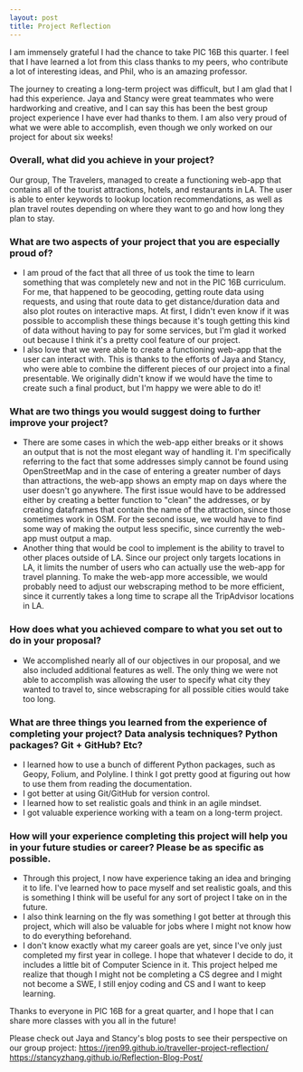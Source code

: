 ```yaml
---
layout: post
title: Project Reflection
---
```

I am immensely grateful I had the chance to take PIC 16B this quarter. I feel that I have learned a lot from this class thanks to my peers, who contribute a lot of interesting ideas, and Phil, who is an amazing professor.

The journey to creating a long-term project was difficult, but I am glad that I
had this experience. Jaya and Stancy were great teammates who were hardworking and creative, and I can say this has been the best group project experience I have ever had thanks to them. I am also very proud of what we were able to accomplish, even though we only worked on our project for about six weeks!

### Overall, what did you achieve in your project?
Our group, The Travelers, managed to create a functioning web-app that contains all of the tourist attractions, hotels, and restaurants in LA. The user is able to enter keywords to lookup location recommendations, as well as plan travel routes depending on where they want to go and how long they plan to stay.

### What are two aspects of your project that you are especially proud of?
- I am proud of the fact that all three of us took the time to learn something that was completely new and not in the PIC 16B curriculum. For me, that happened to be geocoding, getting route data using requests, and using that route data to get distance/duration data and also plot routes on interactive maps. At first, I didn't even know if it was possible to accomplish these things because it's tough getting this kind of data without having to pay for some services, but I'm glad it worked out because I think it's a pretty cool feature of our project.
- I also love that we were able to create a functioning web-app that the user can interact with. This is thanks to the efforts of Jaya and Stancy, who were able to combine the different pieces of our project into a final presentable. We originally didn't know if we would have the time to create such a final product, but I'm happy we were able to do it!

### What are two things you would suggest doing to further improve your project?
- There are some cases in which the web-app either breaks or it shows an output that is not the most elegant way of handling it. I'm specifically referring to the fact that some addresses simply cannot be found using OpenStreetMap and in the case of entering a greater number of days than attractions, the web-app shows an empty map on days where the user doesn't go anywhere. The first issue would have to be addressed either by creating a better function to "clean" the addresses, or by creating dataframes that contain the name of the attraction, since those sometimes work in OSM. For the second issue, we would have to find some way of making the output less specific, since currently the web-app must output a map.
- Another thing that would be cool to implement is the ability to travel to other places outside of LA. Since our project only targets locations in LA, it limits the number of users who can actually use the web-app for travel planning. To make the web-app more accessible, we would probably need to adjust our webscraping method to be more efficient, since it currently takes a long time to scrape all the TripAdvisor locations in LA.

### How does what you achieved compare to what you set out to do in your proposal?
- We accomplished nearly all of our objectives in our proposal, and we also included additional features as well. The only thing we were not able to accomplish was allowing the user to specify what city they wanted to travel to, since webscraping for all possible cities would take too long.

### What are three things you learned from the experience of completing your project? Data analysis techniques? Python packages? Git + GitHub? Etc?
- I learned how to use a bunch of different Python packages, such as Geopy, Folium, and Polyline. I think I got pretty good at figuring out how to use them from reading the documentation.
- I got better at using Git/GitHub for version control.
- I learned how to set realistic goals and think in an agile mindset.
- I got valuable experience working with a team on a long-term project.

### How will your experience completing this project will help you in your future studies or career? Please be as specific as possible.
- Through this project, I now have experience taking an idea and bringing it to life. I've learned how to pace myself and set realistic goals, and this is something I think will be useful for any sort of project I take on in the future.
- I also think learning on the fly was something I got better at through this project, which will also be valuable for jobs where I might not know how to do everything beforehand.
- I don't know exactly what my career goals are yet, since I've only just completed my first year in college. I hope that whatever I decide to do, it includes a little bit of Computer Science in it. This project helped me realize that though I might not be completing a CS degree and I might not become a SWE, I still enjoy coding and CS and I want to keep learning.

Thanks to everyone in PIC 16B for a great quarter, and I hope that I can share more classes with you all in the future!

Please check out Jaya and Stancy's blog posts to see their perspective on our group project:
https://jren99.github.io/traveller-project-reflection/
https://stancyzhang.github.io/Reflection-Blog-Post/
